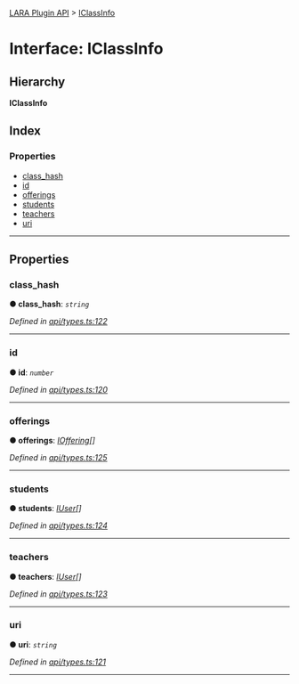 [LARA Plugin API](../README.md) > [IClassInfo](../interfaces/iclassinfo.md)

# Interface: IClassInfo

## Hierarchy

**IClassInfo**

## Index

### Properties

* [class_hash](iclassinfo.md#class_hash)
* [id](iclassinfo.md#id)
* [offerings](iclassinfo.md#offerings)
* [students](iclassinfo.md#students)
* [teachers](iclassinfo.md#teachers)
* [uri](iclassinfo.md#uri)

---

## Properties

<a id="class_hash"></a>

###  class_hash

**● class_hash**: *`string`*

*Defined in [api/types.ts:122](https://github.com/concord-consortium/lara/blob/17c63668/lara-plugin-api/src/api/types.ts#L122)*

___
<a id="id"></a>

###  id

**● id**: *`number`*

*Defined in [api/types.ts:120](https://github.com/concord-consortium/lara/blob/17c63668/lara-plugin-api/src/api/types.ts#L120)*

___
<a id="offerings"></a>

###  offerings

**● offerings**: *[IOffering](ioffering.md)[]*

*Defined in [api/types.ts:125](https://github.com/concord-consortium/lara/blob/17c63668/lara-plugin-api/src/api/types.ts#L125)*

___
<a id="students"></a>

###  students

**● students**: *[IUser](iuser.md)[]*

*Defined in [api/types.ts:124](https://github.com/concord-consortium/lara/blob/17c63668/lara-plugin-api/src/api/types.ts#L124)*

___
<a id="teachers"></a>

###  teachers

**● teachers**: *[IUser](iuser.md)[]*

*Defined in [api/types.ts:123](https://github.com/concord-consortium/lara/blob/17c63668/lara-plugin-api/src/api/types.ts#L123)*

___
<a id="uri"></a>

###  uri

**● uri**: *`string`*

*Defined in [api/types.ts:121](https://github.com/concord-consortium/lara/blob/17c63668/lara-plugin-api/src/api/types.ts#L121)*

___

